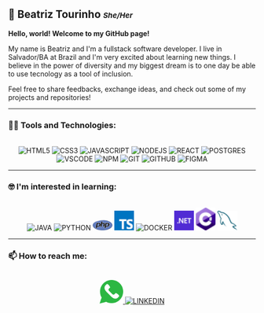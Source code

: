 <h2>🌈 Beatriz Tourinho <span style="font-size:15px; font-style:italic">  She/Her</span></h2>  



**Hello, world! Welcome to my GitHub page!**

My name is Beatriz and I'm a fullstack software developer. I live in Salvador/BA at Brazil and I'm very excited about learning new things. I believe in the power of diversity and my biggest dream is to one day be able to use tecnology as a tool of inclusion.

Feel free to share feedbacks, exchange ideas, and check out some of my projects and repositories!

<hr>

### 👨‍💻 Tools and Technologies:
<br>
<section align='center'>
  <img src="https://cdn.jsdelivr.net/gh/devicons/devicon/icons/html5/html5-original.svg" title='HTML5' width='40px'/>
  <img src="https://cdn.jsdelivr.net/gh/devicons/devicon/icons/css3/css3-original.svg" title='CSS3' width='40px'/>
  <img src="https://cdn.jsdelivr.net/gh/devicons/devicon/icons/javascript/javascript-original.svg" title='JAVASCRIPT' width='40px'/>
  <img src="https://cdn.jsdelivr.net/gh/devicons/devicon/icons/nodejs/nodejs-plain.svg" title='NODEJS' width='40px'/>
  <img src="https://cdn.jsdelivr.net/gh/devicons/devicon/icons/react/react-original.svg" title='REACT' width='40px'/>
  <img src="https://cdn.jsdelivr.net/gh/devicons/devicon/icons/postgresql/postgresql-original.svg" title='POSTGRES' width='40px'/>
  <img src="https://cdn.jsdelivr.net/gh/devicons/devicon/icons/vscode/vscode-original.svg" title='VSCODE' width='35px' />
  <img src="https://cdn.jsdelivr.net/gh/devicons/devicon/icons/npm/npm-original-wordmark.svg" title='NPM' width='40px' />
  <img src="https://cdn.jsdelivr.net/gh/devicons/devicon/icons/git/git-original.svg" title='GIT' width='40px' />
  <img src="https://cdn.jsdelivr.net/gh/devicons/devicon/icons/github/github-original.svg" title='GITHUB' width='40px' />
  <img src="https://cdn.jsdelivr.net/gh/devicons/devicon/icons/figma/figma-original.svg" title='FIGMA' width='40px' />
</section>

<hr>

### 🤓 I'm interested in learning:
<br> 
<section align='center'>
  <img src="https://cdn.jsdelivr.net/gh/devicons/devicon/icons/java/java-original.svg" title='JAVA' width='40px'/>
  <img src="https://cdn.jsdelivr.net/gh/devicons/devicon/icons/python/python-original.svg" title='PYTHON' width='40px'/>
  <img src="./icons/php.png" title='PHP' width='40px' />
  <img src="./icons/typescript.png" title='TYPESCRIPT' width='40px' />
  <img src="https://cdn.jsdelivr.net/gh/devicons/devicon/icons/docker/docker-original.svg" title='DOCKER' width='40px' />
  <img src="./icons/dotnet.png" title='DOTNET' width='40px' />
  <img src="./icons/csharp.png" title='VUEJS' width='40px' /> 
  <img src="./icons/mysql.png" title='VUEJS' width='40px' /> 
</section>

<hr>

### 📫 How to reach me:
<br>
<section align='center'>
  <a href = "https://wa.me/5571991081422">
    <img  src="./icons/whatsapp.png" target='_blank' title='WHATSAPP' width='48px'>
  </a>
  <a href="https://www.linkedin.com/in/beatriz-tourinho" target="_blank">
    <img src="https://cdn.jsdelivr.net/gh/devicons/devicon/icons/linkedin/linkedin-original.svg" target='_blank' title='LINKEDIN'  width='48px'/>
  </a> 
</section>
